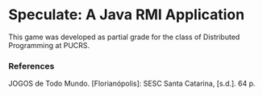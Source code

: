 # Speculate: A Java RMI Application

This game was developed as partial grade for the class of Distributed Programming at PUCRS.

### References

JOGOS de Todo Mundo. [Florianópolis]: SESC Santa Catarina, [s.d.]. 64 p.

